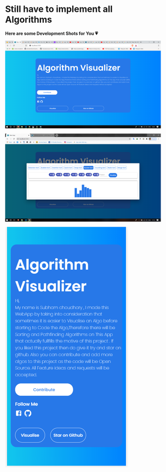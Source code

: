 # Still have to implement all Algorithms
**Here are some Development Shots for You 💗**

![loading image....](https://github.com/ShubhamChaudharyy/Algorithm-Visualizer/blob/master/img/Screenshot%20(221).png)

![loading image....](https://github.com/ShubhamChaudharyy/Algorithm-Visualizer/blob/master/img/Screenshot%20(217).png)

![loading image....](https://github.com/ShubhamChaudharyy/Algorithm-Visualizer/blob/master/img/Screenshot%20(220).png)
